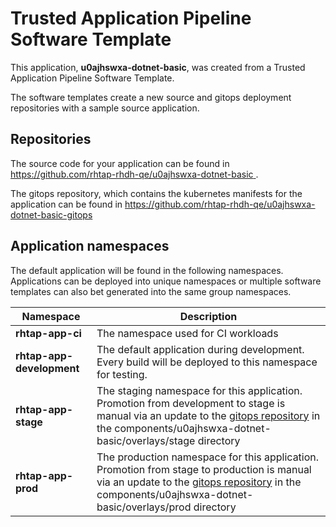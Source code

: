 # Trusted Application Pipeline Software Template

This application, **u0ajhswxa-dotnet-basic**, was created from a Trusted Application Pipeline Software Template.

The software templates create a new source and gitops deployment repositories with a sample source application. 

## Repositories

The source code for your application can be found in [https://github.com/rhtap-rhdh-qe/u0ajhswxa-dotnet-basic ](https://github.com/rhtap-rhdh-qe/u0ajhswxa-dotnet-basic ).
 
The gitops repository, which contains the kubernetes manifests for the application can be found in 
[https://github.com/rhtap-rhdh-qe/u0ajhswxa-dotnet-basic-gitops ](https://github.com/rhtap-rhdh-qe/u0ajhswxa-dotnet-basic-gitops ) 

## Application namespaces 

The default application will be found in the following namespaces. Applications can be deployed into unique namespaces or multiple software templates can also bet generated into the same group namespaces.  

|  Namespace   |  Description   |  
| -------- | -------- |
| **rhtap-app-ci** | The namespace used for CI workloads |
| **rhtap-app-development** | The default application during development. Every build will be deployed to this namespace for testing. |
| **rhtap-app-stage** | The staging namespace for this application. Promotion from development to stage is manual via an update to the [gitops repository](https://github.com/rhtap-rhdh-qe/u0ajhswxa-dotnet-basic-gitops ) in the components/u0ajhswxa-dotnet-basic/overlays/stage directory |
| **rhtap-app-prod** | The production namespace for this application. Promotion from stage to production is manual via an update to the [gitops repository](https://github.com/rhtap-rhdh-qe/u0ajhswxa-dotnet-basic-gitops ) in the components/u0ajhswxa-dotnet-basic/overlays/prod directory |